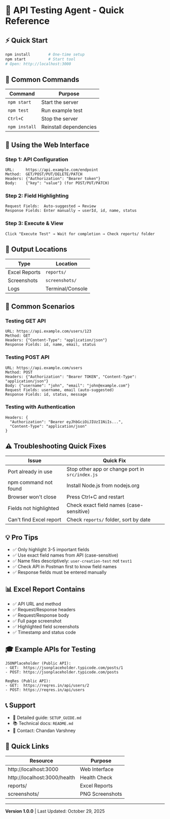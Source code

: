 # 🚀 API Testing Agent - Quick Reference

## ⚡ Quick Start
```bash
npm install        # One-time setup
npm start          # Start tool
# Open: http://localhost:3000
```

## 📝 Common Commands
| Command | Purpose |
|---------|---------|
| `npm start` | Start the server |
| `npm test` | Run example test |
| `Ctrl+C` | Stop the server |
| `npm install` | Reinstall dependencies |

## 🎯 Using the Web Interface

### Step 1: API Configuration
```
URL:     https://api.example.com/endpoint
Method:  GET/POST/PUT/DELETE/PATCH
Headers: {"Authorization": "Bearer token"}
Body:    {"key": "value"} (for POST/PUT/PATCH)
```

### Step 2: Field Highlighting
```
Request Fields:  Auto-suggested → Review
Response Fields: Enter manually → userId, id, name, status
```

### Step 3: Execute & View
```
Click "Execute Test" → Wait for completion → Check reports/ folder
```

## 📂 Output Locations
| Type | Location |
|------|----------|
| Excel Reports | `reports/` |
| Screenshots | `screenshots/` |
| Logs | Terminal/Console |

## 🔧 Common Scenarios

### Testing GET API
```
URL: https://api.example.com/users/123
Method: GET
Headers: {"Content-Type": "application/json"}
Response Fields: id, name, email, status
```

### Testing POST API
```
URL: https://api.example.com/users
Method: POST
Headers: {"Authorization": "Bearer TOKEN", "Content-Type": "application/json"}
Body: {"username": "john", "email": "john@example.com"}
Request Fields: username, email (auto-suggested)
Response Fields: id, status, message
```

### Testing with Authentication
```
Headers: {
  "Authorization": "Bearer eyJhbGciOiJIUzI1NiIs...",
  "Content-Type": "application/json"
}
```

## ⚠️ Troubleshooting Quick Fixes

| Issue | Quick Fix |
|-------|-----------|
| Port already in use | Stop other app or change port in `src/index.js` |
| npm command not found | Install Node.js from nodejs.org |
| Browser won't close | Press Ctrl+C and restart |
| Fields not highlighted | Check exact field names (case-sensitive) |
| Can't find Excel report | Check `reports/` folder, sort by date |

## 💡 Pro Tips
- ✅ Only highlight 3-5 important fields
- ✅ Use exact field names from API (case-sensitive)
- ✅ Name files descriptively: `user-creation-test` not `test1`
- ✅ Check API in Postman first to know field names
- ✅ Response fields must be entered manually

## 📊 Excel Report Contains
- ✅ API URL and method
- ✅ Request/Response headers
- ✅ Request/Response body
- ✅ Full page screenshot
- ✅ Highlighted field screenshots
- ✅ Timestamp and status code

## 🎓 Example APIs for Testing
```
JSONPlaceholder (Public API):
- GET:  https://jsonplaceholder.typicode.com/posts/1
- POST: https://jsonplaceholder.typicode.com/posts

ReqRes (Public API):
- GET:  https://reqres.in/api/users/2
- POST: https://reqres.in/api/users
```

## 📞 Support
- 📖 Detailed guide: `SETUP_GUIDE.md`
- 📚 Technical docs: `README.md`
- 💬 Contact: Chandan Varshney

## 🔗 Quick Links
| Resource | Purpose |
|----------|---------|
| http://localhost:3000 | Web Interface |
| http://localhost:3000/health | Health Check |
| reports/ | Excel Reports |
| screenshots/ | PNG Screenshots |

---

**Version 1.0.0** | Last Updated: October 29, 2025
